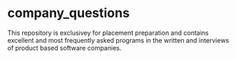 # company_questions
This repository is exclusivey for placement preparation and contains excellent and most frequently asked programs in the written and interviews of product based software companies.
